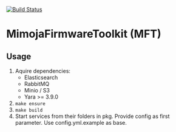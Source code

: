 [![Build Status](https://drone.mimoja.de/api/badges/Mimoja/MimojaFirmwareToolkit/status.svg)](https://drone.mimoja.de/Mimoja/MimojaFirmwareToolkit)

# MimojaFirmwareToolkit (MFT)

## Usage

1. Aquire dependencies:
   - Elasticsearch
   - RabbitMQ
   - Minio / S3
   - Yara >= 3.9.0
2. `make ensure`
3. `make build`
4. Start services from their folders in pkg. Provide config as first parameter. Use config.yml.example as base.
